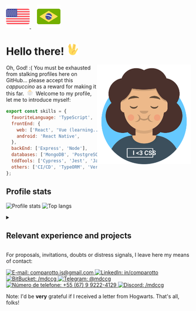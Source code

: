 <!-- Please, don't give up on hiring me because of the indentation in this README; it still works that way -->

<p>
  <a href="#">
    <img width="64px" src="./assets/en-US.svg" alt="American English" />
  </a>

  <a href="./README_pt-BR.md" style="margin-left: 16px;">
    <img width="64px" src="./assets/pt-BR.svg" alt="Português Brasileiro" />
  </a>
</p>

# Hello there! <img alt="Vulcan salute" width="32px" src="./assets/vulcan-salute.svg" />

<img align="right" title="I'll thank you if you may give me a cafuné (&quot;gentle head rub&quot; from Brazilian Portuguese) with your mouse pointer" alt="Me" width="256px" src="./assets/me.svg" />

Oh, God! :&#40; You must be exhausted from stalking profiles here on GitHub&hellip; please accept this _cappuccino_ as a reward for making it this far.
<img style="margin: 0 4px;" title="A gentle cup of cappuccino with whipped cream" alt="☕" width="16px" src="./assets/cappuccino.svg" />
Welcome to my profile, let me to introduce myself:

```javascript
export const skills = {
  favoriteLanguage: 'TypeScript',
  frontEnd: {
    web: ['React', 'Vue (learning...)'],
    android: 'React Native',
  },
  backEnd: ['Express', 'Node'],
  databases: ['MongoDB', 'PostgreSQL', 'MySQL'],
  tddTools: ['Cypress', 'Jest', 'Jasmine'],
  others: ['CI/CD', 'TypeORM', 'Vercel', 'Firebase', 'Figma'],
};
```

## Profile stats

![Profile stats](https://github-readme-status-mdccg.vercel.app/api?username=mdccg&show_icons=true&theme=transparent)
![Top langs](https://github-readme-status-mdccg.vercel.app/api/top-langs/?username=mdccg&theme=transparent&hide=html,css,hack,shell)

<details>
  <summary>
  
  ## Relevant experience and projects
  </summary>

  <img align="left" alt="Graduation cap" width="64px" src="./assets/graduation-cap.svg" />

  I'm [computer technician](https://www.ifms.edu.br/campi/campus-aquidauana/cursos/integrado/informatica) (2017-2020) and a future [technologist in Internet Systems](https://www.ifms.edu.br/campi/campus-aquidauana/cursos/graduacao/sistemas-para-internet/sistemas-para-internet) (2021-2024) by [Federal Institute of Education, Science and Technology of _Mato Grosso do Sul_](https://ifms.edu.br) (known by _IFMS_) _campus Aquidauana_.

  <img align="right" alt="Lamp" width="64px" src="./assets/idea.svg" />

  Since 2018, I have been a scholarship student through the Institutional Scientific Initiation Scholarship Program (known in Brazil by the acronym PIBIC). In addition to the software projects developed during both courses, I actively participated in teaching projects aimed at software development, among which I may mention:

  - ### [_Kalivôno: promovendo o acesso à língua Terena por meio de um app progressivo_](https://kalivono-app.web.app) (2019-2020, 2023);
    &quot;Child: promoting access to the Terena language through a progressive app&quot; from Terena and Brazilian Portuguese. This app consisted of a dictionary to revitalize the Terena language, that is, an indigenous language, and provide easy and modern means for its diffusion.

  - ### _Desenvolvimento de um aplicativo para acompanhamento dos egressos do IFMS_ (2021-2022).
    &quot;Development of an app to accompany graduates of the Federal Institute of _Mato Grosso do Sul_&quot; from Brazilian Portuguese. This app is a business social network for graduates of the Federal Institute of _Mato Grosso do Sul_. Its objective is to collect course reviews, provide jobs and encourage them to continue in the institution through other courses or selection processes so that they may join the institution as employees.

  - ### _IFMS Aqui Comunica_: Scrum (2018);
    &quot;_IFMS_ Here It Communicates: Scrum&quot; from Brazilian Portuguese. This project was focused on developing an event website for the institution using the Scrum methodoogy. It received accreditation for the Technology, Engineering and Science Fair of _Mato Grosso do Sul_ (known by the acronym FETECMS), considered the largest scientific event in the Brazilian Midwest region.

  On top of that, I am focused on maintaining my detailed repositories in order to clearly demonstrate the activities carried out during my classes, as well as what I have learned and how it can contribute to those who want to explore my skills.
</details>

For proposals, invitations, doubts or distress signals, I leave here my means of contact:

<p>
  <a target="_blank" href="mailto:comparotto.js@gmail.com">
    <img alt="E-mail: comparotto.js@gmail.com" title="comparotto.js@gmail.com" src="https://img.shields.io/badge/Gmail-D14836?style=for-the-badge&logo=gmail&logoColor=white" />
  </a>

  <a target="_blank" href="https://www.linkedin.com/in/matheus-comparotto-1a7895113">
    <img alt="LinkedIn: in/comparotto" title="in/comparotto" src="https://img.shields.io/badge/LinkedIn-0077B5?style=for-the-badge&logo=linkedin&logoColor=white" />
  </a>

  <a target="_blank" href="https://bitbucket.org/mdccg">
    <img alt="BitBucket: /mdccg" title="/mdccg" src="https://img.shields.io/badge/Bitbucket-0747a6?style=for-the-badge&logo=bitbucket&logoColor=white" />
  </a>

  <a target="_blank" href="https://t.me/mdccg">
    <img alt="Telegram: @mdccg" title="@mdccg" src="https://img.shields.io/badge/Telegram-2CA5E0?style=for-the-badge&logo=telegram&logoColor=white" />
  </a>

  <a target="_blank" href="https://wa.me/+5567992224129">
    <img alt="Número de telefone: +55 (67) 9 9222-4129" title="+55 (67) 9 9222-4129" src="https://img.shields.io/badge/WhatsApp-25D366?style=for-the-badge&logo=whatsapp&logoColor=white" />
  </a>

  <a target="_blank" href="https://discord.com/channels/@me/mdccg/">
    <img alt="Discord: /mdccg" title="/mdccg" src="https://img.shields.io/badge/Discord-7289DA?style=for-the-badge&logo=discord&logoColor=white" />
  </a>

  <!--
  <a target="_blank" href="https://www.reddit.com/user/mdccg">
    <img alt="Reddit: u/mdccg" title="u/mdccg" src="https://img.shields.io/badge/Reddit-FF4500?style=for-the-badge&logo=reddit&logoColor=white" />
  </a>
  -->
</p>

Note: I'd be **very** grateful if I received a letter from Hogwarts. That's all, folks!
